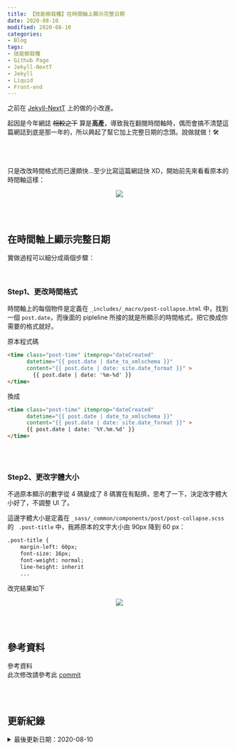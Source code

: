 ```yaml
---
title: 【技能樹栽種】在時間軸上顯示完整日期
date: 2020-08-10
modified: 2020-08-10
categories:
- Blog
tags:
- 技能樹栽種
- Github Page
- Jekyll-NextT
- Jekyll
- Liquid
- Front-end
--- 
```


之前在 [Jekyll-NextT](https://github.com/Simpleyyt/jekyll-theme-next) 上的做的小改進。
  
起因是今年網誌 ~~相較之下~~ 算是**高產**，導致我在翻閱時間軸時，偶而會搞不清楚這篇網誌到底是那一年的，所以興起了幫它加上完整日期的念頭。說做就做！:hammer_and_wrench:

<!--more-->
<br><br> 

只是改改時間格式而已還頗快...至少比寫這篇網誌快 XD，開始前先來看看原本的時間軸這樣：

<center> <img src="https://imgur.com/lSxk5nt.png"></center>

<br><br>

## 在時間軸上顯示完整日期
實做過程可以細分成兩個步驟：

<br>

### Step1、更改時間格式

時間軸上的每個物件是定義在 `_includes/_macro/post-collapse.html` 中，找到一個 `post.date`，而後面的 pipleline 所接的就是所顯示的時間格式，把它換成你需要的格式就好。

原本程式碼

```html
<time class="post-time" itemprop="dateCreated"
      datetime="{{ post.date | date_to_xmlschema }}"
      content="{{ post.date | date: site.date_format }}" >
        {{ post.date | date: '%m-%d' }}
</time>
```

換成

```html
<time class="post-time" itemprop="dateCreated"
      datetime="{{ post.date | date_to_xmlschema }}"
      content="{{ post.date | date: site.date_format }}" >
      {{ post.date | date: '%Y.%m.%d' }}
</time>

```


<br><br>

### Step2、更改字體大小

不過原本顯示的數字從 4 碼變成了 8 碼實在有點擠，思考了一下，決定改字體大小好了，不調整 UI 了。


這邊字體大小是定義在 `_sass/_common/components/post/post-collapse.scss` 的 ` .post-title` 中，我將原本的文字大小由 90px 降到 60 px：


```html
.post-title {
    margin-left: 60px;   
    font-size: 16px;
    font-weight: normal;
    line-height: inherit
    ...
```

改完結果如下
<center> <img src="https://imgur.com/Du36sTn.png" ></center>

<br><br> 

## 參考資料 
<div class="alert info"> 
<div class="head">參考資料</div>
此次修改請參考此 <a href="https://github.com/CynthiaChuang/CynthiaChuang.github.io/commit/5cd5dc871594a5d7a43b971f1bb2e9b6cf889356">commit</a>
</div>



<br><br> 

## 更新紀錄
<details>
  <summary>最後更新日期：2020-08-10</summary>
  <ul class="timestamp">
    　<li>2020-08-10 發布</li>
    　<li>2020-08-07 完稿</li>
    　<li>2020-07-22 起稿</li>
  </ul>
</details>